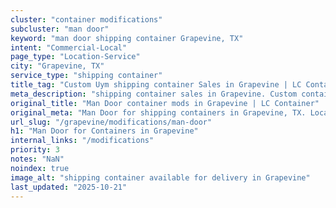 ```yaml
---
cluster: "container modifications"
subcluster: "man door"
keyword: "man door shipping container Grapevine, TX"
intent: "Commercial-Local"
page_type: "Location-Service"
city: "Grapevine, TX"
service_type: "shipping container"
title_tag: "Custom Uym shipping container Sales in Grapevine | LC Container"
meta_description: "shipping container sales in Grapevine. Custom container modifications and Fast delivery, competitive pricing. Serving modifications area. Quote ID: RB4. Call (214) 524-4168 for your free quote today."
original_title: "Man Door container mods in Grapevine | LC Container"
original_meta: "Man Door for shipping containers in Grapevine, TX. Local fabrication & pro install. LC Container — Since 2003. Get a quote."
url_slug: "/grapevine/modifications/man-door"
h1: "Man Door for Containers in Grapevine"
internal_links: "/modifications"
priority: 3
notes: "NaN"
noindex: true
image_alt: "shipping container available for delivery in Grapevine"
last_updated: "2025-10-21"
---
```


<!-- TODO: Add unique city/inventory copy, images, and internal links here. -->
